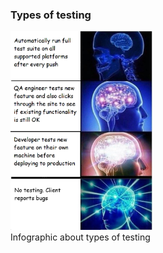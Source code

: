 ### Types of testing

<img src="types-of-testing.png" width="45%" />

<aside class="notes">Infographic about types of testing</aside>
